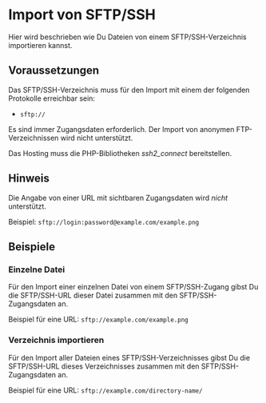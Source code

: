 # Import von SFTP/SSH

Hier wird beschrieben wie Du Dateien von einem SFTP/SSH-Verzeichnis importieren kannst.

## Voraussetzungen

Das SFTP/SSH-Verzeichnis muss für den Import mit einem der folgenden Protokolle erreichbar sein:

* `sftp://`

Es sind immer Zugangsdaten erforderlich. Der Import von anonymen FTP-Verzeichnissen wird nicht unterstützt.

Das Hosting muss die PHP-Bibliotheken _ssh2_connect_ bereitstellen.

## Hinweis

Die Angabe von einer URL mit sichtbaren Zugangsdaten wird _nicht_ unterstützt.

Beispiel: `sftp://login:password@example.com/example.png`

## Beispiele

### Einzelne Datei

Für den Import einer einzelnen Datei von einem SFTP/SSH-Zugang gibst Du die SFTP/SSH-URL dieser Datei zusammen mit den SFTP/SSH-Zugangsdaten an.

Beispiel für eine URL: `sftp://example.com/example.png`

### Verzeichnis importieren

Für den Import aller Dateien eines SFTP/SSH-Verzeichnisses gibst Du die SFTP/SSH-URL dieses Verzeichnisses zusammen mit den SFTP/SSH-Zugangsdaten an.

Beispiel für eine URL: `sftp://example.com/directory-name/`

